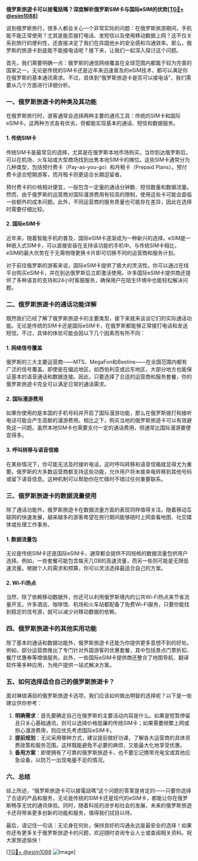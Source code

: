 **俄罗斯旅遊卡可以接電話嗎？深度解析俄罗斯SIM卡与国际eSIM的优势[[TG💪+ @esim1088](https://t.me/s/esim1088)]**

说到俄罗斯旅行，很多人都会关心一个非常实际的问题：在俄罗斯旅游期间，手机能不能正常使用？尤其是能否接打电话、发短信以及使用移动数据上网？这不仅关系到旅行的便利性，还直接决定了我们在异国他乡的安全感和沟通效率。那么，俄罗斯的旅游卡到底能不能接电话呢？接下来，让我们一起深入探讨这个问题。

首先，我们需要明确一点：俄罗斯的通信网络覆盖在全球范围内都属于较为完善的国家之一。无论是传统的SIM卡还是近年来迅速普及的eSIM技术，都可以满足你在俄罗斯的基本通讯需求。不过，具体到“俄罗斯旅遊卡是否可以接电话”，我们需要从几个方面进行详细分析。

### 一、俄罗斯旅遊卡的种类及其功能

在俄罗斯旅行时，游客通常会选择两种主要的通讯工具：传统的SIM卡和国际eSIM卡。这两种方式各有优劣，但都能实现基本的通话、短信和数据服务。

#### 1. 传统SIM卡
传统SIM卡是最常见的选择，尤其是在俄罗斯本地市场购买。当你到达俄罗斯后，可以在机场、火车站或大型商场找到出售本地SIM卡的摊位。这些SIM卡通常分为几种类型，包括预付费卡（Pay-as-you-go）和月租卡（Prepaid Plans）。预付费卡适合短期游客，而月租卡则更适合长期逗留者。

预付费卡的价格相对便宜，一般包含一定量的通话分钟数、短信数量和数据流量。然而，由于俄罗斯的运营商对国际漫游费用有较高的限制，使用这些卡可能会面临一些额外的成本问题。此外，不同运营商的服务质量也可能存在差异，因此在选择时需要仔细比较。

#### 2. 国际eSIM卡
近年来，随着智能手机的普及，国际eSIM卡逐渐成为一种新兴的选择。eSIM是一种嵌入式SIM卡，可以直接安装在支持该功能的手机中。与传统SIM卡相比，eSIM的最大优势在于无需物理更换卡片即可切换不同的运营商和服务计划。

对于前往俄罗斯的游客来说，国际eSIM卡提供了极大的灵活性。你可以通过在线平台购买eSIM卡，并在到达俄罗斯后立即激活使用。许多国际eSIM卡提供商还提供了多种语言的支持和24小时客服服务，确保用户在陌生环境中也能轻松解决问题。

### 二、俄罗斯旅遊卡的通话功能详解

既然我们已经了解了俄罗斯旅遊卡的主要类型，接下来就来谈谈它们的实际通话功能。无论是传统的SIM卡还是国际eSIM卡，在俄罗斯都能够正常接打电话和发送短信。不过，具体的体验可能会因以下几个因素而有所不同：

#### 1. 网络信号覆盖
俄罗斯的三大主要运营商——MTS、MegaFon和Beeline——在全国范围内都有广泛的信号覆盖。即使是在偏远地区，如西伯利亚或远东地区，大部分地方也能保证基本的语音通话和数据连接。因此，只要选择了合适的运营商和服务套餐，你的俄罗斯旅遊卡完全可以满足日常的通话需求。

#### 2. 国际漫游费用
如果你使用的是本国的手机号码并开启了国际漫游功能，那么在俄罗斯拨打和接听电话可能会产生高额的漫游费用。相比之下，购买当地的俄罗斯旅遊卡可以有效避免这一问题。虽然本地SIM卡也需要支付一定的通话费用，但通常比国际漫游要便宜得多。

#### 3. 呼叫转移与语音信箱
在某些情况下，你可能无法及时接听电话，这时呼叫转移和语音信箱就显得尤为重要。俄罗斯的大多数运营商都支持这些功能，允许用户将未接来电转移到其他号码或留下语音信息。这种机制可以帮助你在忙碌时不错过任何重要联系。

### 三、俄罗斯旅遊卡的数据流量使用

除了通话功能外，俄罗斯旅遊卡在数据流量方面的表现同样值得关注。随着移动互联网的快速发展，越来越多的游客希望在旅行期间能够随时上网查看地图、社交媒体或处理工作事务。

#### 1. 数据流量包
无论是传统SIM卡还是国际eSIM卡，通常都会提供不同规格的数据流量包供用户选择。例如，一些套餐可能包含每天几GB的高速流量，而另一些则可能是无限低速流量。根据个人的需求和预算，你可以灵活选择最适合自己的方案。

#### 2. Wi-Fi热点
当然，除了依赖移动数据外，你还可以利用俄罗斯境内的公共Wi-Fi热点来节省流量开支。许多酒店、咖啡馆、机场和火车站都配备了免费Wi-Fi服务，只要你能找到稳定的信号源，就可以减少对移动数据的依赖。

### 四、俄罗斯旅遊卡的其他实用功能

除了基本的通话和数据功能外，俄罗斯旅遊卡还能为你提供更多意想不到的好处。例如，部分运营商推出了专门针对外国游客的优惠套餐，其中包括景点门票折扣、餐厅优惠券等增值服务。此外，一些国际eSIM卡提供商还整合了地图导航、翻译软件等多种应用，为用户提供一站式解决方案。

### 五、如何选择适合自己的俄罗斯旅遊卡？

面对琳琅满目的俄罗斯旅遊卡选项，我们应该如何做出明智的选择呢？以下是一些建议供你参考：

1. **明确需求**：首先要确定自己在俄罗斯的主要活动内容是什么。如果是短暂停留且只关心基础通讯，则可以选择价格低廉的传统SIM卡；如果需要频繁上网或担心漫游费用，则应优先考虑国际eSIM卡。
2. **提前规划**：无论采用哪种方式，建议提前做好功课，了解各大运营商的具体资费政策和服务范围。这样既能避免不必要的麻烦，又能最大化地享受优惠。
3. **备用方案**：即使拥有了可靠的俄罗斯旅遊卡，也不要忘记携带充电宝或其他应急设备，以防万一出现电量不足的情况。

### 六、总结

综上所述，“俄罗斯旅遊卡可以接電話嗎”这个问题的答案是肯定的——只要你选择了合适的产品和服务，无论是传统的SIM卡还是现代的eSIM卡，都能让你在俄罗斯畅享无忧的通讯体验。同时，随着科技的进步和社会的发展，未来的俄罗斯旅遊卡还将带来更多创新的功能和服务，值得我们拭目以待。

最后，请记住一句话：无论身在何处，保持良好的沟通永远是最安全的选择！如果你还有更多关于俄罗斯旅遊卡的问题，欢迎随时咨询专业人士或查阅相关资料。祝大家旅途愉快！

[[TG💪+ @esim1088](https://t.me/s/esim1088) ![Image](https://i.postimg.cc/4NQfJmqS/Snipaste-2025-05-13-00-14-12.png)]